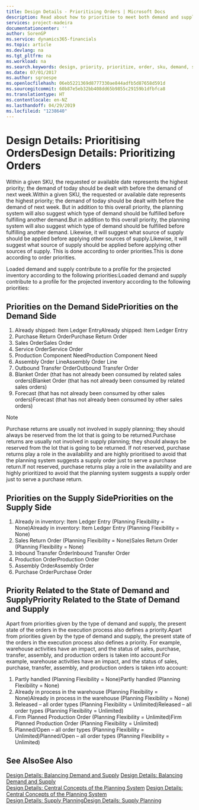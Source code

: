 ```yaml
---
title: Design Details - Prioritising Orders | Microsoft Docs
description: Read about how to prioritise to meet both demand and supply requirements.
services: project-madeira
documentationcenter: ''
author: SorenGP
ms.service: dynamics365-financials
ms.topic: article
ms.devlang: na
ms.tgt_pltfrm: na
ms.workload: na
ms.search.keywords: design, priority, prioritize, order, sku, demand, supply
ms.date: 07/01/2017
ms.author: sgroespe
ms.openlocfilehash: 06eb5221369d8777330ae844adfb5d87658d591d
ms.sourcegitcommit: 60b87e5eb32bb408dd65b9855c29159b1dfbfca8
ms.translationtype: HT
ms.contentlocale: en-NZ
ms.lasthandoff: 04/29/2019
ms.locfileid: "1238640"
---
```

# <a name="design-details-prioritizing-orders"></a><span data-ttu-id="1b3cb-103">Design Details: Prioritising Orders</span><span class="sxs-lookup"><span data-stu-id="1b3cb-103">Design Details: Prioritizing Orders</span></span>
<span data-ttu-id="1b3cb-104">Within a given SKU, the requested or available date represents the highest priority; the demand of today should be dealt with before the demand of next week.</span><span class="sxs-lookup"><span data-stu-id="1b3cb-104">Within a given SKU, the requested or available date represents the highest priority; the demand of today should be dealt with before the demand of next week.</span></span> <span data-ttu-id="1b3cb-105">But in addition to this overall priority, the planning system will also suggest which type of demand should be fulfilled before fulfilling another demand.</span><span class="sxs-lookup"><span data-stu-id="1b3cb-105">But in addition to this overall priority, the planning system will also suggest which type of demand should be fulfilled before fulfilling another demand.</span></span> <span data-ttu-id="1b3cb-106">Likewise, it will suggest what source of supply should be applied before applying other sources of supply.</span><span class="sxs-lookup"><span data-stu-id="1b3cb-106">Likewise, it will suggest what source of supply should be applied before applying other sources of supply.</span></span> <span data-ttu-id="1b3cb-107">This is done according to order priorities.</span><span class="sxs-lookup"><span data-stu-id="1b3cb-107">This is done according to order priorities.</span></span>  
  
<span data-ttu-id="1b3cb-108">Loaded demand and supply contribute to a profile for the projected inventory according to the following priorities:</span><span class="sxs-lookup"><span data-stu-id="1b3cb-108">Loaded demand and supply contribute to a profile for the projected inventory according to the following priorities:</span></span>  
  
## <a name="priorities-on-the-demand-side"></a><span data-ttu-id="1b3cb-109">Priorities on the Demand Side</span><span class="sxs-lookup"><span data-stu-id="1b3cb-109">Priorities on the Demand Side</span></span>  
1. <span data-ttu-id="1b3cb-110">Already shipped: Item Ledger Entry</span><span class="sxs-lookup"><span data-stu-id="1b3cb-110">Already shipped: Item Ledger Entry</span></span>  
2. <span data-ttu-id="1b3cb-111">Purchase Return Order</span><span class="sxs-lookup"><span data-stu-id="1b3cb-111">Purchase Return Order</span></span>  
3. <span data-ttu-id="1b3cb-112">Sales Order</span><span class="sxs-lookup"><span data-stu-id="1b3cb-112">Sales Order</span></span>  
4. <span data-ttu-id="1b3cb-113">Service Order</span><span class="sxs-lookup"><span data-stu-id="1b3cb-113">Service Order</span></span>  
5. <span data-ttu-id="1b3cb-114">Production Component Need</span><span class="sxs-lookup"><span data-stu-id="1b3cb-114">Production Component Need</span></span>  
6. <span data-ttu-id="1b3cb-115">Assembly Order Line</span><span class="sxs-lookup"><span data-stu-id="1b3cb-115">Assembly Order Line</span></span>  
7. <span data-ttu-id="1b3cb-116">Outbound Transfer Order</span><span class="sxs-lookup"><span data-stu-id="1b3cb-116">Outbound Transfer Order</span></span>  
8. <span data-ttu-id="1b3cb-117">Blanket Order (that has not already been consumed by related sales orders)</span><span class="sxs-lookup"><span data-stu-id="1b3cb-117">Blanket Order (that has not already been consumed by related sales orders)</span></span>  
9. <span data-ttu-id="1b3cb-118">Forecast (that has not already been consumed by other sales orders)</span><span class="sxs-lookup"><span data-stu-id="1b3cb-118">Forecast (that has not already been consumed by other sales orders)</span></span>  
  
> [!NOTE]  
>  <span data-ttu-id="1b3cb-119">Purchase returns are usually not involved in supply planning; they should always be reserved from the lot that is going to be returned.</span><span class="sxs-lookup"><span data-stu-id="1b3cb-119">Purchase returns are usually not involved in supply planning; they should always be reserved from the lot that is going to be returned.</span></span> <span data-ttu-id="1b3cb-120">If not reserved, purchase returns play a role in the availability and are highly prioritised to avoid that the planning system suggests a supply order just to serve a purchase return.</span><span class="sxs-lookup"><span data-stu-id="1b3cb-120">If not reserved, purchase returns play a role in the availability and are highly prioritized to avoid that the planning system suggests a supply order just to serve a purchase return.</span></span>  
  
## <a name="priorities-on-the-supply-side"></a><span data-ttu-id="1b3cb-121">Priorities on the Supply Side</span><span class="sxs-lookup"><span data-stu-id="1b3cb-121">Priorities on the Supply Side</span></span>  
1. <span data-ttu-id="1b3cb-122">Already in inventory: Item Ledger Entry (Planning Flexibility = None)</span><span class="sxs-lookup"><span data-stu-id="1b3cb-122">Already in inventory: Item Ledger Entry (Planning Flexibility = None)</span></span>  
2. <span data-ttu-id="1b3cb-123">Sales Return Order (Planning Flexibility = None)</span><span class="sxs-lookup"><span data-stu-id="1b3cb-123">Sales Return Order (Planning Flexibility = None)</span></span>  
3. <span data-ttu-id="1b3cb-124">Inbound Transfer Order</span><span class="sxs-lookup"><span data-stu-id="1b3cb-124">Inbound Transfer Order</span></span>  
4. <span data-ttu-id="1b3cb-125">Production Order</span><span class="sxs-lookup"><span data-stu-id="1b3cb-125">Production Order</span></span>  
5. <span data-ttu-id="1b3cb-126">Assembly Order</span><span class="sxs-lookup"><span data-stu-id="1b3cb-126">Assembly Order</span></span>  
6. <span data-ttu-id="1b3cb-127">Purchase Order</span><span class="sxs-lookup"><span data-stu-id="1b3cb-127">Purchase Order</span></span>  
  
## <a name="priority-related-to-the-state-of-demand-and-supply"></a><span data-ttu-id="1b3cb-128">Priority Related to the State of Demand and Supply</span><span class="sxs-lookup"><span data-stu-id="1b3cb-128">Priority Related to the State of Demand and Supply</span></span>  
<span data-ttu-id="1b3cb-129">Apart from priorities given by the type of demand and supply, the present state of the orders in the execution process also defines a priority.</span><span class="sxs-lookup"><span data-stu-id="1b3cb-129">Apart from priorities given by the type of demand and supply, the present state of the orders in the execution process also defines a priority.</span></span> <span data-ttu-id="1b3cb-130">For example, warehouse activities have an impact, and the status of sales, purchase, transfer, assembly, and production orders is taken into account:</span><span class="sxs-lookup"><span data-stu-id="1b3cb-130">For example, warehouse activities have an impact, and the status of sales, purchase, transfer, assembly, and production orders is taken into account:</span></span>  
  
1. <span data-ttu-id="1b3cb-131">Partly handled (Planning Flexibility = None)</span><span class="sxs-lookup"><span data-stu-id="1b3cb-131">Partly handled (Planning Flexibility = None)</span></span>  
2. <span data-ttu-id="1b3cb-132">Already in process in the warehouse (Planning Flexibility = None)</span><span class="sxs-lookup"><span data-stu-id="1b3cb-132">Already in process in the warehouse (Planning Flexibility = None)</span></span>  
3. <span data-ttu-id="1b3cb-133">Released – all order types (Planning Flexibility = Unlimited)</span><span class="sxs-lookup"><span data-stu-id="1b3cb-133">Released – all order types (Planning Flexibility = Unlimited)</span></span>  
4. <span data-ttu-id="1b3cb-134">Firm Planned Production Order (Planning Flexibility = Unlimited)</span><span class="sxs-lookup"><span data-stu-id="1b3cb-134">Firm Planned Production Order (Planning Flexibility = Unlimited)</span></span>  
5. <span data-ttu-id="1b3cb-135">Planned/Open – all order types (Planning Flexibility = Unlimited)</span><span class="sxs-lookup"><span data-stu-id="1b3cb-135">Planned/Open – all order types (Planning Flexibility = Unlimited)</span></span>  
  
## <a name="see-also"></a><span data-ttu-id="1b3cb-136">See Also</span><span class="sxs-lookup"><span data-stu-id="1b3cb-136">See Also</span></span>  
<span data-ttu-id="1b3cb-137">[Design Details: Balancing Demand and Supply](design-details-balancing-demand-and-supply.md) </span><span class="sxs-lookup"><span data-stu-id="1b3cb-137">[Design Details: Balancing Demand and Supply](design-details-balancing-demand-and-supply.md) </span></span>  
<span data-ttu-id="1b3cb-138">[Design Details: Central Concepts of the Planning System](design-details-central-concepts-of-the-planning-system.md) </span><span class="sxs-lookup"><span data-stu-id="1b3cb-138">[Design Details: Central Concepts of the Planning System](design-details-central-concepts-of-the-planning-system.md) </span></span>  
[<span data-ttu-id="1b3cb-139">Design Details: Supply Planning</span><span class="sxs-lookup"><span data-stu-id="1b3cb-139">Design Details: Supply Planning</span></span>](design-details-supply-planning.md)